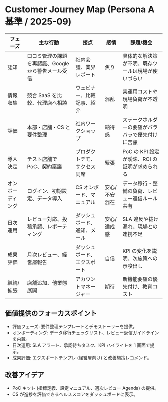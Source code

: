 # Customer Journey Map (Persona A 基準 / 2025-09)

| フェーズ | 主な行動 | 接点 | 感情 | 課題/機会 |
| --- | --- | --- | --- | --- |
| 認知 | 口コミ管理の課題を再認識、Google から警告メール受信 | 社内会議、業界レポート | 焦り | 具体的な解決策が不明、既存ツールは現場が使いづらい |
| 情報収集 | 競合 SaaS を比較、代理店へ相談 | ウェビナー、比較記事、紹介 | 混乱 | 実運用コストや現場負荷が不透明 |
| 評価 | 本部・店舗・CS と要件整理 | 社内ワークショップ | 納得感 | ステークホルダーの要望がバラバラで優先付けに苦慮 |
| 導入決定 | テスト店舗で PoC、契約稟議 | プロダクトデモ、サクセス同席 | 緊張 | PoC の KPI 設定が曖昧、ROI の証明が求められる |
| オンボーディング | ログイン、初期設定、データ導入 | CS オンボード、マニュアル | 安心/不安混在 | データ移行・整備の負荷、レビュー返信ルール共有 |
| 日次運用 | レビュー対応、投稿承認、レポーティング | ダッシュボード、通知、メール | 安心/達成感 | SLA 違反や抜け漏れ、現場との連携不足 |
| 成果評価 | 月次レビュー、経営層報告 | ダッシュボード、エクスポート | 自信 | KPI の変化を説明、次施策への示唆出し |
| 継続/拡張 | 店舗追加、他業態展開 | アカウントマネージャー | 期待 | 新機能要望の優先付け、教育コスト |

## 価値提供のフォーカスポイント
- 評価フェーズ: 要件整理テンプレートとデモストーリーを提供。
- オンボーディング: データ移行チェックリスト、レビュー返信ガイドラインを内蔵。
- 日次運用: SLA アラート、承認待ちタスク、KPI ハイライトを 1 画面で提示。
- 成果評価: エクスポートテンプレ (経営層向け) と改善施策レコメンド。

## 改善アイデア
- PoC キット (指標定義、設定マニュアル、週次レビュー Agenda) の提供。
- CS が進捗を評価できるヘルススコアをダッシュボードに表示。
